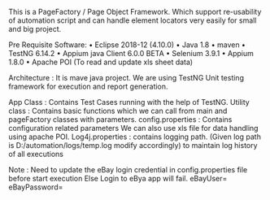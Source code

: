 This is a PageFactory / Page Object  Framework. Which support re-usability of automation script and can handle element locators very easily for small and big project. 

Pre Requisite Software:
•	Eclipse 2018-12 (4.10.0)
•	Java 1.8
•	maven
•	TestNG 6.14.2
•	Appium java Client 6.0.0 BETA
•	Selenium 3.9.1
•	Appium 1.8.0
•	Apache POI (To read and update xls sheet data)

Architecture : It is mave java project. We are using TestNG Unit testing framework for execution and report generation. 

App Class : Contains Test Cases running with the help of TestNG.
Utility class : Contains basic functions which we can call from main and pageFactory classes with parameters.
config.properties : Contains configuration related parameters We can also use xls file for data handling using apache POI.
Log4j.properties : contains logging path. (Given log path is D:/automation/logs/temp.log modify accordingly) to maintain log history of all executions


Note : Need to update the eBay login credential in config.properties file before start execution Else Login to eBya app will fail.
eBayUser=  
eBayPassword=
